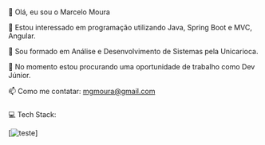 ### 
🧔 Olá, eu sou o Marcelo Moura

👀 Estou interessado em programação utilizando Java, Spring Boot e MVC, Angular.

🌱 Sou formado em Análise e Desenvolvimento de Sistemas pela Unicarioca.

💞️ No momento estou procurando uma oportunidade de trabalho como Dev Júnior.

📫 Como me contatar: mgmoura@gmail.com

#####
💻 Tech Stack:

[![teste](https://img.shields.io/badge/Java-ED8B00?style=for-the-badge&logo=openjdk&logoColor=white
)]

<!--
**marcelogmoura/marcelogmoura** is a ✨ _special_ ✨ repository because its `README.md` (this file) appears on your GitHub profile.

Here are some ideas to get you started:

- 🔭 I’m currently working on ...
- 🌱 I’m currently learning ...
- 👯 I’m looking to collaborate on ...
- 🤔 I’m looking for help with ...
- 💬 Ask me about ...
- 📫 How to reach me: ...
- 😄 Pronouns: ...
- ⚡ Fun fact: ...
-->
